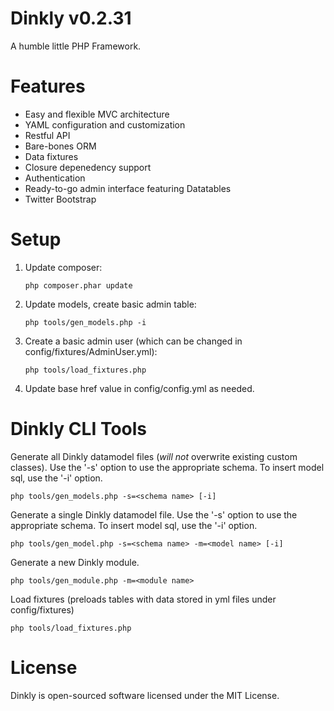 Dinkly v0.2.31
==============

A humble little PHP Framework.

Features
========

- Easy and flexible MVC architecture
- YAML configuration and customization
- Restful API
- Bare-bones ORM
- Data fixtures
- Closure depenedency support
- Authentication
- Ready-to-go admin interface featuring Datatables
- Twitter Bootstrap

Setup
=====

1. Update composer:

    `php composer.phar update`

2. Update models, create basic admin table:

    `php tools/gen_models.php -i`

3. Create a basic admin user (which can be changed in config/fixtures/AdminUser.yml):

    `php tools/load_fixtures.php`

4. Update base href value in config/config.yml as needed.

Dinkly CLI Tools
================

Generate all Dinkly datamodel files (*will not* overwrite existing custom classes). Use the '-s' option to use the appropriate schema. To insert model sql, use the '-i' option.

	php tools/gen_models.php -s=<schema name> [-i]

Generate a single Dinkly datamodel file. Use the '-s' option to use the appropriate schema. To insert model sql, use the '-i' option.

	php tools/gen_model.php -s=<schema name> -m=<model name> [-i]

Generate a new Dinkly module.

	php tools/gen_module.php -m=<module name>

Load fixtures (preloads tables with data stored in yml files under config/fixtures)

	php tools/load_fixtures.php

License
=======

Dinkly is open-sourced software licensed under the MIT License.
